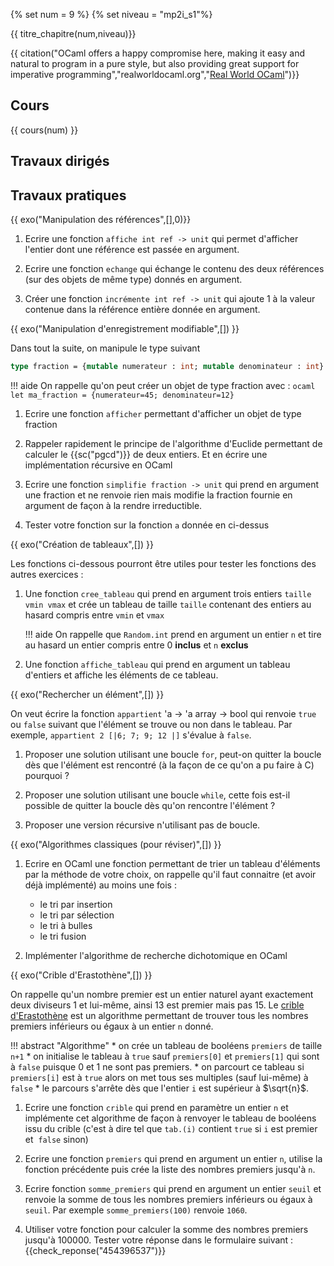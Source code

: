 {% set num = 9 %}
{% set niveau = "mp2i_s1"%}

{{ titre_chapitre(num,niveau)}}

{{ citation("OCaml offers a happy compromise here, making it easy and natural to program in a pure style, but also providing great support for imperative programming","realworldocaml.org","[Real World OCaml](https://dev.realworldocaml.org/index.html)")}}

## Cours

{{ cours(num) }}

## Travaux dirigés


## Travaux pratiques

{{ exo("Manipulation des références",[],0)}}

1. Ecrire une fonction `affiche int ref -> unit` qui permet d'afficher l'entier dont une référence est passée en argument.

2. Ecrire une fonction `echange` qui échange le contenu des deux références (sur des objets de même type) donnés en argument.

3. Créer une fonction `incrémente int ref -> unit` qui ajoute 1 à la valeur contenue dans la référence entière donnée en argument.

{{ exo("Manipulation d'enregistrement modifiable",[]) }}

Dans tout la suite, on manipule le type suivant 
```ocaml
type fraction = {mutable numerateur : int; mutable denominateur : int}

```

!!! aide
    On rappelle qu'on peut créer un objet de type fraction avec :
    ```ocaml
    let ma_fraction = {numerateur=45; denominateur=12}
    ```

1. Ecrire une fonction `afficher` permettant d'afficher un objet de type fraction

2. Rappeler rapidement le principe de l'algorithme d'Euclide permettant de calculer le {{sc("pgcd")}} de deux entiers. Et en écrire une implémentation récursive en OCaml

3. Ecrire une fonction `simplifie fraction -> unit` qui prend en argument une fraction et ne renvoie rien mais modifie la fraction fournie en argument de façon à la rendre irreductible.

4. Tester votre fonction sur la fonction `a` donnée en ci-dessus

{{ exo("Création de tableaux",[]) }}

Les fonctions ci-dessous pourront être utiles pour tester les fonctions des autres exercices :

1. Une fonction `cree_tableau` qui prend en argument trois entiers `taille vmin vmax`  et crée un tableau de taille `taille` contenant des entiers au hasard compris entre `vmin` et `vmax`

    !!! aide
        On rappelle que `Random.int` prend en argument un entier `n` et tire au hasard un entier compris entre 0 **inclus** et `n` **exclus**

2. Une fonction `affiche_tableau` qui prend en argument un tableau d'entiers et affiche les éléments de ce tableau. 

{{ exo("Rechercher un élément",[]) }}

On veut écrire la fonction `appartient` 'a -> 'a array -> bool qui renvoie `true` ou `false` suivant que l'élément se trouve ou non dans le tableau. Par exemple, `appartient 2 [|6; 7; 9; 12 |]` s'évalue à `false`.

1. Proposer une solution utilisant une boucle `for`, peut-on quitter la boucle dès que l'élément est rencontré (à la façon de ce qu'on a pu faire à C) pourquoi ?

2. Proposer une solution utilisant une boucle `while`, cette fois est-il possible de quitter la boucle dès qu'on rencontre l'élément ? 

3. Proposer une version récursive n'utilisant pas de boucle.



{{ exo("Algorithmes classiques (pour réviser)",[]) }}

1. Ecrire en OCaml une fonction permettant de trier un tableau d'éléments par la méthode de votre choix, on rappelle qu'il faut connaitre (et avoir déjà implémenté) au moins une fois :

    * le tri par insertion
    * le tri par sélection
    * le tri à bulles
    * le tri fusion

2. Implémenter l'algorithme de recherche dichotomique en OCaml

{{ exo("Crible d'Erastothène",[]) }}

On rappelle qu'un nombre premier est un entier naturel ayant exactement deux diviseurs 1 et lui-même, ainsi 13 est premier mais pas 15. Le [crible d'Erastothène](https://fr.wikipedia.org/wiki/Crible_d%27%C3%89ratosth%C3%A8ne) est un algorithme permettant de trouver tous les nombres premiers inférieurs ou égaux à un entier `n` donné. 

!!! abstract "Algorithme"
    * on crée un tableau de booléens `premiers` de taille `n+1`
    * on initialise le tableau à `true` sauf `premiers[0]` et `premiers[1]` qui sont à `false` puisque  $0$ et 1 ne sont pas premiers.
    * on parcourt ce tableau si `premiers[i]` est à `true` alors on met tous ses multiples (sauf lui-même) à `false`
    * le parcours s'arrête dès que l'entier `i` est supérieur à $\sqrt{n}$.  

1. Ecrire  une fonction `crible` qui prend en paramètre un entier `n` et implémente cet algorithme de façon à renvoyer le tableau de booléens issu du crible (c'est à dire tel que `tab.(i)` contient `true` si `i` est premier et  `false` sinon)

2. Ecrire une fonction `premiers` qui prend en argument un entier `n`, utilise la fonction précédente puis crée la liste des nombres premiers jusqu'à `n`.

3. Ecrire  fonction `somme_premiers` qui prend en argument un entier `seuil` et renvoie la somme de tous les nombres premiers inférieurs ou égaux à `seuil`. Par exemple `somme_premiers(100)` renvoie `1060`.

4. Utiliser votre fonction pour calculer la somme des nombres premiers jusqu'à 100000. Tester votre réponse dans le formulaire suivant : {{check_reponse("454396537")}}
